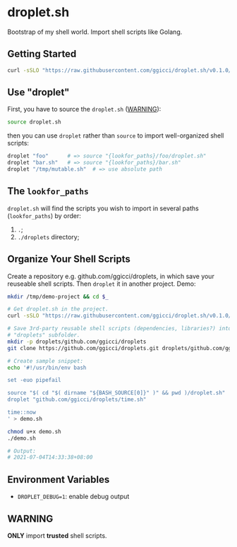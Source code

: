 # droplet.sh

Bootstrap of my shell world. Import shell scripts like Golang.

## Getting Started

```bash
curl -sSLO "https://raw.githubusercontent.com/ggicci/droplet.sh/v0.1.0/droplet.sh"
```

## Use "droplet"

First, you have to source the `droplet.sh` ([WARNING](#warning)):

```bash
source droplet.sh
```

then you can use `droplet` rather than `source` to import well-organized shell scripts:

```bash
droplet "foo"      # => source "{lookfor_paths}/foo/droplet.sh"
droplet "bar.sh"   # => source "{lookfor_paths}/bar.sh"
droplet "/tmp/mutable.sh"  # => use absolute path
```

## The `lookfor_paths`

`droplet.sh` will find the scripts you wish to import in several paths (`lookfor_paths`) by order:

1. `.`;
2. `./droplets` directory;

## Organize Your Shell Scripts

Create a repository e.g. github.com/ggicci/droplets, in which save your reuseable shell scripts. Then `droplet` it in another project. Demo:

```bash
mkdir /tmp/demo-project && cd $_

# Get droplet.sh in the project.
curl -sSLO "https://raw.githubusercontent.com/ggicci/droplet.sh/v0.1.0/droplet.sh"

# Save 3rd-party reusable shell scripts (dependencies, libraries?) into
# "droplets" subfolder.
mkdir -p droplets/github.com/ggicci/droplets
git clone https://github.com/ggicci/droplets.git droplets/github.com/ggicci/droplets

# Create sample snippet:
echo '#!/usr/bin/env bash

set -euo pipefail

source "$( cd "$( dirname "${BASH_SOURCE[0]}" )" && pwd )/droplet.sh"
droplet "github.com/ggicci/droplets/time.sh"

time::now
' > demo.sh

chmod u+x demo.sh
./demo.sh

# Output:
# 2021-07-04T14:33:38+08:00
```

## Environment Variables

- `DROPLET_DEBUG=1`: enable debug output

## WARNING

**ONLY** import **trusted** shell scripts.
